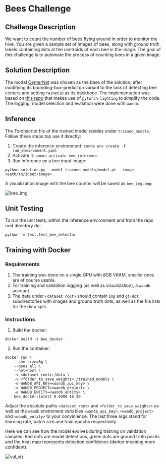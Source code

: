 # Bees Challenge

## Challenge Description

We want to count the number of bees flying around in order to monitor the hive. You are given a sample set of images
of bees, along with ground truth labels containing dots at the centroids of each bee in the image. The goal of this
challenge is to automate the process of counting bees in a given image.

## Solution Description

The model [CenterNet](https://arxiv.org/abs/1904.07850) was chosen as the base of the solution, after modifying its bounding-box-prediciton variant to the task of detecting bee centers and setting `resnet18` as its backbone. The implementation was based on [this repo](https://github.com/tteepe/CenterNet-pytorch-lightning/tree/main) that makes use of `pytorch-lighting` to simplify the code. The logging, model selection and evalation were done with `wandb`.


## Inference

The Torchscript file of the trained model resides under `trained_models`. Follow these steps top use it directly:

1. Create the inference environment: `conda env create -f  run_environment.yaml`
2. Activate it: `conda activate bee_inference`
3. Run inference on a bee input image: 
```
python solution.py --model trained_models/model.pt --image <path/to/input/image>
```
A visualization image with the bee counter will be saved as `bee_img.png`:

![bee_img](https://github.com/user-attachments/assets/8503f7d6-0d0f-4b89-b824-05fdb2648e86)


## Unit Testing

To run the unit tests, within the inference environment and from the repo root directory do:
```
python -m test.test_bee_detector
```

## Training with Docker

### Requirements

1. The training was done on a single GPU with 8GB VRAM, smaller ones are of course usable.
2. For training and validation logging (as well as visualization), a `wandb` account.
3. The data under `<dataset root>` should contain `img` and `gt-dot` subdirectories with images and ground truth dots, as well as the file lists for the data split.


### Instructions
1. Build the docker:

```
docker build -t bee_docker .
```
2. Run the container:
```
docker run \
    --shm-size=8g \
    --gpus all \
    --net=host \
    -v <dataset_root>:/data \
    -v <folder_to_save_weights>:/trained_models \
    -e WANDB_API_KEY=<wandb_api_key> \
    -e WANDB_PROJECT=<wandb_project> \
    -e WANDB_ENTITY=<wandb_entity> \
    bee_docker:latest 0.0004 16 20
```
Adjust the absolute paths `<dataset_root>` and `<folder_to_save_weights>` as well as the `wandb` enviroment variables `<wandb_api_key>`, `<wandb_project>` and `<wandb_entity>` to your convinience. The last three args stand for learning rate, batch size and train epochs respectively.


Here we can see how the model evolves during training on validation samples. Red dots are model detections, green dots are ground truth points and the heat map represents detection confidence (darker meaning more confident):

![val_viz](https://github.com/user-attachments/assets/27bd6309-88a0-4c9f-89c3-05222cfd649f)
